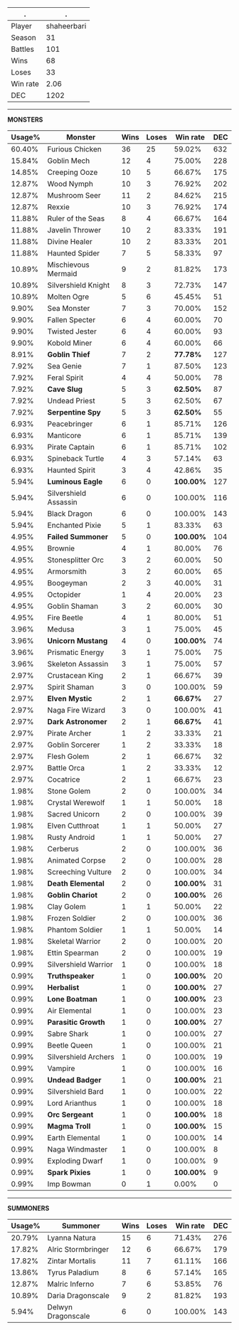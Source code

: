 .|.
|-|-
Player|shaheerbari
Season|31
Battles|101
Wins|68
Loses|33
Win rate|2.06
DEC|1202

---
**MONSTERS**

Usage%|Monster|Wins|Loses|Win rate|DEC|
-|-|-|-|-|-|
60.40%|Furious Chicken|36|25|59.02%|632|
15.84%|Goblin Mech|12|4|75.00%|228|
14.85%|Creeping Ooze|10|5|66.67%|175|
12.87%|Wood Nymph|10|3|76.92%|202|
12.87%|Mushroom Seer|11|2|84.62%|215|
12.87%|Rexxie|10|3|76.92%|174|
11.88%|Ruler of the Seas|8|4|66.67%|164|
11.88%|Javelin Thrower|10|2|83.33%|191|
11.88%|Divine Healer|10|2|83.33%|201|
11.88%|Haunted Spider|7|5|58.33%|97|
10.89%|Mischievous Mermaid|9|2|81.82%|173|
10.89%|Silvershield Knight|8|3|72.73%|147|
10.89%|Molten Ogre|5|6|45.45%|51|
9.90%|Sea Monster|7|3|70.00%|152|
9.90%|Fallen Specter|6|4|60.00%|70|
9.90%|Twisted Jester|6|4|60.00%|93|
9.90%|Kobold Miner|6|4|60.00%|66|
8.91%|**Goblin Thief**|7|2|**77.78%**|127|
7.92%|Sea Genie|7|1|87.50%|123|
7.92%|Feral Spirit|4|4|50.00%|78|
7.92%|**Cave Slug**|5|3|**62.50%**|87|
7.92%|Undead Priest|5|3|62.50%|67|
7.92%|**Serpentine Spy**|5|3|**62.50%**|55|
6.93%|Peacebringer|6|1|85.71%|126|
6.93%|Manticore|6|1|85.71%|139|
6.93%|Pirate Captain|6|1|85.71%|102|
6.93%|Spineback Turtle|4|3|57.14%|63|
6.93%|Haunted Spirit|3|4|42.86%|35|
5.94%|**Luminous Eagle**|6|0|**100.00%**|127|
5.94%|Silvershield Assassin|6|0|100.00%|116|
5.94%|Black Dragon|6|0|100.00%|143|
5.94%|Enchanted Pixie|5|1|83.33%|63|
4.95%|**Failed Summoner**|5|0|**100.00%**|104|
4.95%|Brownie|4|1|80.00%|76|
4.95%|Stonesplitter Orc|3|2|60.00%|50|
4.95%|Armorsmith|3|2|60.00%|65|
4.95%|Boogeyman|2|3|40.00%|31|
4.95%|Octopider|1|4|20.00%|23|
4.95%|Goblin Shaman|3|2|60.00%|30|
4.95%|Fire Beetle|4|1|80.00%|51|
3.96%|Medusa|3|1|75.00%|45|
3.96%|**Unicorn Mustang**|4|0|**100.00%**|74|
3.96%|Prismatic Energy|3|1|75.00%|75|
3.96%|Skeleton Assassin|3|1|75.00%|57|
2.97%|Crustacean King|2|1|66.67%|39|
2.97%|Spirit Shaman|3|0|100.00%|59|
2.97%|**Elven Mystic**|2|1|**66.67%**|27|
2.97%|Naga Fire Wizard|3|0|100.00%|41|
2.97%|**Dark Astronomer**|2|1|**66.67%**|41|
2.97%|Pirate Archer|1|2|33.33%|21|
2.97%|Goblin Sorcerer|1|2|33.33%|18|
2.97%|Flesh Golem|2|1|66.67%|32|
2.97%|Battle Orca|1|2|33.33%|12|
2.97%|Cocatrice|2|1|66.67%|23|
1.98%|Stone Golem|2|0|100.00%|34|
1.98%|Crystal Werewolf|1|1|50.00%|18|
1.98%|Sacred Unicorn|2|0|100.00%|39|
1.98%|Elven Cutthroat|1|1|50.00%|27|
1.98%|Rusty Android|1|1|50.00%|27|
1.98%|Cerberus|2|0|100.00%|36|
1.98%|Animated Corpse|2|0|100.00%|28|
1.98%|Screeching Vulture|2|0|100.00%|34|
1.98%|**Death Elemental**|2|0|**100.00%**|31|
1.98%|**Goblin Chariot**|2|0|**100.00%**|26|
1.98%|Clay Golem|1|1|50.00%|22|
1.98%|Frozen Soldier|2|0|100.00%|36|
1.98%|Phantom Soldier|1|1|50.00%|14|
1.98%|Skeletal Warrior|2|0|100.00%|20|
1.98%|Ettin Spearman|2|0|100.00%|19|
0.99%|Silvershield Warrior|1|0|100.00%|18|
0.99%|**Truthspeaker**|1|0|**100.00%**|20|
0.99%|**Herbalist**|1|0|**100.00%**|27|
0.99%|**Lone Boatman**|1|0|**100.00%**|23|
0.99%|Air Elemental|1|0|100.00%|23|
0.99%|**Parasitic Growth**|1|0|**100.00%**|27|
0.99%|Sabre Shark|1|0|100.00%|27|
0.99%|Beetle Queen|1|0|100.00%|21|
0.99%|Silvershield Archers|1|0|100.00%|19|
0.99%|Vampire|1|0|100.00%|16|
0.99%|**Undead Badger**|1|0|**100.00%**|21|
0.99%|Silvershield Bard|1|0|100.00%|22|
0.99%|Lord Arianthus|1|0|100.00%|18|
0.99%|**Orc Sergeant**|1|0|**100.00%**|18|
0.99%|**Magma Troll**|1|0|**100.00%**|15|
0.99%|Earth Elemental|1|0|100.00%|14|
0.99%|Naga Windmaster|1|0|100.00%|8|
0.99%|Exploding Dwarf|1|0|100.00%|9|
0.99%|**Spark Pixies**|1|0|**100.00%**|9|
0.99%|Imp Bowman|0|1|0.00%|0|

---
**SUMMONERS**

Usage%|Summoner|Wins|Loses|Win rate|DEC|
-|-|-|-|-|-|
20.79%|Lyanna Natura|15|6|71.43%|276|
17.82%|Alric Stormbringer|12|6|66.67%|179|
17.82%|Zintar Mortalis|11|7|61.11%|166|
13.86%|Tyrus Paladium|8|6|57.14%|165|
12.87%|Malric Inferno|7|6|53.85%|76|
10.89%|Daria Dragonscale|9|2|81.82%|193|
5.94%|Delwyn Dragonscale|6|0|100.00%|143|
